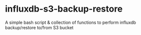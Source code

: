 # influxdb-s3-backup-restore
A simple bash script &amp; collection of functions to perform influxdb backup/restore to/from S3 bucket
